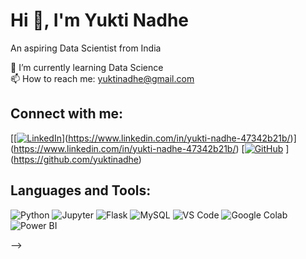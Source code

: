 # Hi 👋, I'm Yukti Nadhe
An aspiring Data Scientist from India

🌱 I’m currently learning Data Science  
📫 How to reach me: yuktinadhe@gmail.com  

## Connect with me:
[[[![LinkedIn](https://img.shields.io/badge/LinkedIn-blue?style=flat-square&logo=linkedin)](https://www.linkedin.com/in/your-linkedin/)](https://www.linkedin.com/in/yukti-nadhe-47342b21b/)](https://www.linkedin.com/in/yukti-nadhe-47342b21b/)
[[![GitHub](https://img.shields.io/badge/GitHub-black?style=flat-square&logo=github)](https://github.com/Yukuuuu)
](https://github.com/yuktinadhe)
## Languages and Tools:
![Python](https://img.shields.io/badge/-Python-3776AB?style=flat-square&logo=python)
![Jupyter](https://img.shields.io/badge/-Jupyter-F37626?style=flat-square&logo=jupyter)
![Flask](https://img.shields.io/badge/-Flask-000000?style=flat-square&logo=flask)
![MySQL](https://img.shields.io/badge/-MySQL-4479A1?style=flat-square&logo=mysql)
![VS Code](https://img.shields.io/badge/-VSCode-007ACC?style=flat-square&logo=visual-studio-code)
![Google Colab](https://img.shields.io/badge/-Google%20Colab-F9AB00?style=flat-square&logo=googlecolab)
![Power BI](https://img.shields.io/badge/-Power%20BI-F2C811?style=flat-square&logo=powerbi&logoColor=black)

-->
